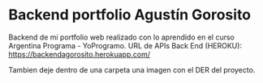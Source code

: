 # Backend portfolio Agustín Gorosito

Backend de mi portfolio web realizado con lo aprendido en el curso Argentina Programa - YoProgramo.
URL de APIs Back End (HEROKU): https://backendagorosito.herokuapp.com/

Tambien deje dentro de una carpeta una imagen con el DER del proyecto.
